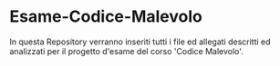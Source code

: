 # Esame-Codice-Malevolo
In questa Repository verranno inseriti tutti i file ed allegati descritti ed analizzati per il progetto d'esame del corso 'Codice Malevolo'.
